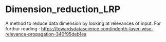 # Dimension_reduction_LRP
A method to reduce data dimension by looking at relevances of input.
For furthur reading :
https://towardsdatascience.com/indepth-layer-wise-relevance-propagation-340f95deb1ea
